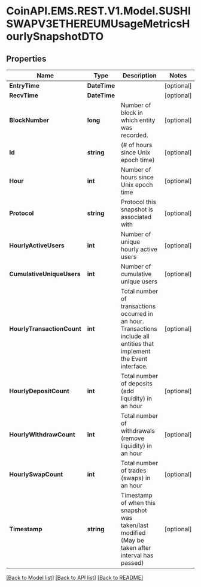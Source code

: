 # CoinAPI.EMS.REST.V1.Model.SUSHISWAPV3ETHEREUMUsageMetricsHourlySnapshotDTO

## Properties

Name | Type | Description | Notes
------------ | ------------- | ------------- | -------------
**EntryTime** | **DateTime** |  | [optional] 
**RecvTime** | **DateTime** |  | [optional] 
**BlockNumber** | **long** | Number of block in which entity was recorded. | [optional] 
**Id** | **string** | (# of hours since Unix epoch time) | [optional] 
**Hour** | **int** | Number of hours since Unix epoch time | [optional] 
**Protocol** | **string** | Protocol this snapshot is associated with | [optional] 
**HourlyActiveUsers** | **int** | Number of unique hourly active users | [optional] 
**CumulativeUniqueUsers** | **int** | Number of cumulative unique users | [optional] 
**HourlyTransactionCount** | **int** | Total number of transactions occurred in an hour. Transactions include all entities that implement the Event interface. | [optional] 
**HourlyDepositCount** | **int** | Total number of deposits (add liquidity) in an hour | [optional] 
**HourlyWithdrawCount** | **int** | Total number of withdrawals (remove liquidity) in an hour | [optional] 
**HourlySwapCount** | **int** | Total number of trades (swaps) in an hour | [optional] 
**Timestamp** | **string** | Timestamp of when this snapshot was taken/last modified (May be taken after interval has passed) | [optional] 

[[Back to Model list]](../README.md#documentation-for-models) [[Back to API list]](../README.md#documentation-for-api-endpoints) [[Back to README]](../README.md)

